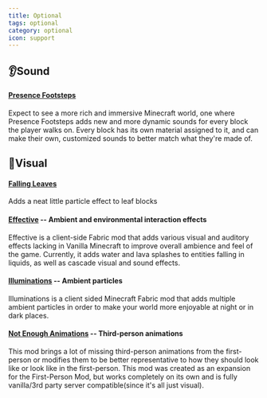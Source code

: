 ```yaml
---
title: Optional
tags: optional
category: optional
icon: support
---
```


## 👂Sound
#### [Presence Footsteps](https://www.curseforge.com/minecraft/mc-mods/presence-footsteps)
Expect to see a more rich and immersive Minecraft world, one where Presence Footsteps adds new 
and more dynamic sounds for every block the player walks on. Every block has its own material 
assigned to it, and can make their own, customized sounds to better match what they're made of.

## 👀Visual
#### [Falling Leaves](https://modrinth.com/mod/fallingleaves)
Adds a neat little particle effect to leaf blocks 

#### [Effective](https://github.com/ladysnake/effective) -- Ambient and environmental interaction effects
Effective is a client-side Fabric mod that adds various visual and auditory effects lacking in 
Vanilla Minecraft to improve overall ambience and feel of the game. Currently, it adds 
water and lava splashes to entities falling in liquids, as well as cascade visual and sound effects.

#### [Illuminations](https://github.com/Ladysnake/Illuminations) -- Ambient particles
Illuminations is a client sided Minecraft Fabric mod that adds multiple ambient particles in order to 
make your world more enjoyable at night or in dark places.

#### [Not Enough Animations](https://www.curseforge.com/minecraft/mc-mods/not-enough-animations) -- Third-person animations
This mod brings a lot of missing third-person animations from the first-person or modifies them to 
be better representative to how they should look like or look like in the first-person. This mod 
was created as an expansion for the First-Person Mod, but works completely on its own and is fully 
vanilla/3rd party server compatible(since it's all just visual).





